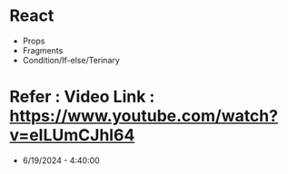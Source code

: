# React 
- Props
- Fragments
- Condition/If-else/Terinary

# Refer : Video Link : https://www.youtube.com/watch?v=eILUmCJhl64
- 6/19/2024 - 4:40:00

